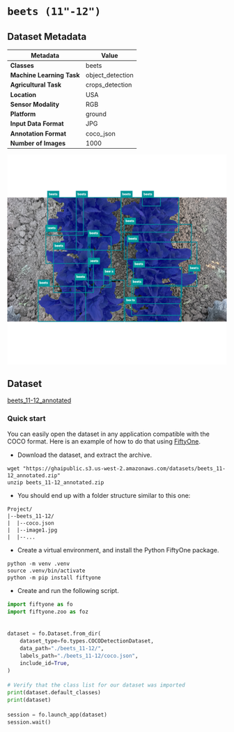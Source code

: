 # `beets (11"-12")`

## Dataset Metadata

| Metadata | Value |
| --- | --- |
| **Classes** | beets |
| **Machine Learning Task** | object_detection |
| **Agricultural Task** | crops_detection |
| **Location** | USA |
| **Sensor Modality** | RGB |
| **Platform** | ground |
| **Input Data Format** | JPG |
| **Annotation Format** | coco_json |
| **Number of Images** | 1000 |

![Example Image for beets](https://github.com/AxisAg/GHAIDatasets/blob/main/datasets/sample/beets_11-12_sample.png)


## Dataset

[beets_11-12_annotated](https://ghaipublic.s3.us-west-2.amazonaws.com/datasets/beets_11-12_annotated.zip)


### Quick start
You can easily open the dataset in any application compatible with the COCO format. Here is an example of how
to do that using [FiftyOne](https://voxel51.com/fiftyone/).

* Download the dataset, and extract the archive.
```shell
wget "https://ghaipublic.s3.us-west-2.amazonaws.com/datasets/beets_11-12_annotated.zip"
unzip beets_11-12_annotated.zip
```
* You should end up with a folder structure similar to this one:
```
Project/
|--beets_11-12/
|  |--coco.json
|  |--image1.jpg
|  |--...
```
* Create a virtual environment, and install the Python FiftyOne package.
```shell
python -m venv .venv
source .venv/bin/activate
python -m pip install fiftyone
```
* Create and run the following script.
```python
import fiftyone as fo
import fiftyone.zoo as foz


dataset = fo.Dataset.from_dir(
    dataset_type=fo.types.COCODetectionDataset,
    data_path="./beets_11-12/",
    labels_path="./beets_11-12/coco.json",
    include_id=True,
)

# Verify that the class list for our dataset was imported
print(dataset.default_classes)
print(dataset)

session = fo.launch_app(dataset)
session.wait()
```

